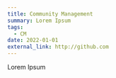 ```yaml
---
title: Community Management
summary: Lorem Ipsum
tags:
  - CM
date: 2022-01-01
external_link: http://github.com
---
```


Lorem Ipsum
